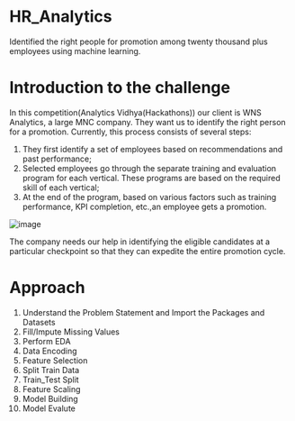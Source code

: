 # HR_Analytics
 Identified the right people for promotion among twenty thousand plus employees using machine learning.

# Introduction to the challenge

In this competition(Analytics Vidhya(Hackathons)) our client is WNS Analytics, a large MNC company. They want us to identify the right person for a promotion. Currently, this process consists of several steps:
1. They first identify a set of employees based on recommendations and past performance;
2. Selected employees go through the separate training and evaluation program for each vertical.
   These programs are based on the required skill of each vertical;
3. At the end of the program, based on various factors such as training performance, 
   KPI completion, etc.,an employee gets a promotion.

![image](https://user-images.githubusercontent.com/72183359/129584531-c29fa323-73c2-4fa3-a990-f835663e6b01.png)

The company needs our help in identifying the eligible candidates at a particular checkpoint so that they can expedite the entire promotion cycle.

# Approach
1. Understand the Problem Statement and Import the Packages and Datasets
2. Fill/Impute Missing Values
3. Perform EDA
4. Data Encoding
5. Feature Selection
6. Split Train Data
7. Train_Test Split
8. Feature Scaling
9. Model Building
10. Model Evalute

   




